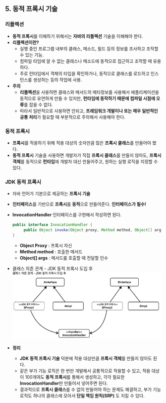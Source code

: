 ## 5. 동적 프록시 기술

### 리플렉션
- **동적 프록시**를 이해하기 위해서는 **자바의 리플렉션** 기술을 이해해야 한다.
- **리플렉션이란?**
  - 실행 중인 프로그램 내부의 클래스, 메소드, 필드 등의 정보를 조사하고 조작할 수 있는 기능.
  - 컴파일 타임에 알 수 없는 클래스나 메소드에 동적으로 접근하고 조작할 때 유용하다.
  - 주로 런타임에서 객체의 타입을 확인하거나, 동적으로 클래스를 로드하고 인스턴스를 생성하는 등의 작업에 사용.
- **주의**
  - **리플렉션**을 사용하면 클래스와 메서드의 메타정보를 사용해서 애플리케이션을 동적으로 유연하게 만들 수 있지만, **런타임에 동작하기 때문에 컴파일 시점에 
  오류**를 잡을 수 없다.
  - 따라서 일반적으로 사용하면 안되고, **프레임워크 개발이나 또는 매우 일반적인 공통 처리**가 필요할 때 부분적으로 주의해서 사용해야 한다.


### 동적 프록시
- **프록시**를 적용하기 위해 적용 대상의 숫자만큼 많은 **프록시 클래스**를 만들어야 했다.
- **동적 프록시** 기술을 사용하면 개발자가 직접 **프록시 클래스**를 만들지 않아도, **프록시 객체**를 동적으로 **런타임**에 개발자 대신 만들어주고,
 원하는 실행 로직을 지정할 수 있다.


### JDK 동적 프록시
- 자바 언어가 기본으로 제공하는 **프록시 기술**
- **인터페이스**를 기반으로 **프록시**를 **동적**으로 만들어준다. **인터페이스가 필수!**
- **InvocationHandler** 인터페이스를 구현해서 작성하면 된다.
  ```java
  public interface InvocationHandler {
       public Object invoke(Object proxy, Method method, Object[] args) throws Throwable;
  }
  ``` 
  - **Object Proxy** : 프록시 자신
  - **Method method** : 호출한 메서드
  - **Object[] args** : 메서드를 호출할 때 전달할 인수

- 클래스 의존 관계 - JDK 동적 프록시 도입 후
  ![img.png](images/클래스%20의존%20관계%20-%20JDK%20동적%20프록시%20도입%20후.png)
- **정리**
  - **JDK 동적 프록시 기술** 덕분에 적용 대상만큼 **프록시 객체**를 만들지 않아도 된다.
  - 같은 부가 기능 로직은 한 번만 개발해서 공통적으로 적용할 수 있고, 적용 대상이 100개여도 **동적 프록시**를 통해서 생성하고, 
  각각 필요한 **InvocationHandler**만 만들어서 넣어주면 된다.
  - 결과적으로 **프록시 클래스**를 수 없이 만들어야 하는 문제도 해결하고, 부가 기능 로직도 하나의 클래스에 모아서 **단일 책임 원칙(SRP)** 도 지킬 수 있다.